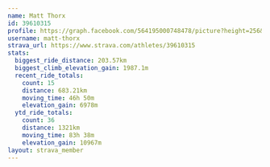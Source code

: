 ```yaml
---
name: Matt Thorx
id: 39610315
profile: https://graph.facebook.com/564195000748478/picture?height=256&width=256
username: matt-thorx
strava_url: https://www.strava.com/athletes/39610315
stats:
  biggest_ride_distance: 203.57km
  biggest_climb_elevation_gain: 1987.1m
  recent_ride_totals:
    count: 15
    distance: 683.21km
    moving_time: 46h 50m
    elevation_gain: 6978m
  ytd_ride_totals:
    count: 36
    distance: 1321km
    moving_time: 83h 38m
    elevation_gain: 10967m
layout: strava_member
--- 
```

